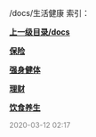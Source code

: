 /docs/生活健康 索引：


**[上一级目录/docs](/docs/index.md)**

**[保险](/docs/生活健康/保险/index.md)**

**[强身健体](/docs/生活健康/强身健体/index.md)**

**[理财](/docs/生活健康/理财/index.md)**

**[饮食养生](/docs/生活健康/饮食养生/index.md)**


<font size=2 color='grey'> 2020-03-12 02:17 </font>